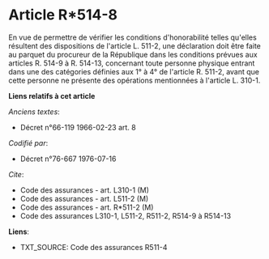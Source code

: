 # Article R*514-8

En vue de permettre de vérifier les conditions d'honorabilité telles qu'elles résultent des dispositions de l'article L.
511-2, une déclaration doit être faite au parquet du procureur de la République dans les conditions prévues aux articles R.
514-9 à R. 514-13, concernant toute personne physique entrant dans une des catégories définies aux 1° à 4° de l'article R.
511-2, avant que cette personne ne présente des opérations mentionnées à l'article L. 310-1.

**Liens relatifs à cet article**

_Anciens textes_:

  - Décret n°66-119 1966-02-23 art. 8

_Codifié par_:

  - Décret n°76-667 1976-07-16

_Cite_:

  - Code des assurances - art. L310-1 (M)
  - Code des assurances - art. L511-2 (M)
  - Code des assurances - art. R*511-2 (M)
  - Code des assurances L310-1, L511-2, R511-2, R514-9 à R514-13

**Liens**:

  - TXT_SOURCE: Code des assurances R511-4
